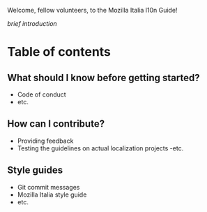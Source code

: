 Welcome, fellow volunteers, to the Mozilla Italia l10n Guide!

_brief introduction_

# Table of contents

## What should I know before getting started?
- Code of conduct
- etc.
## How can I contribute?
- Providing feedback
- Testing the guidelines on actual localization projects
-etc.
## Style guides
- Git commit messages
- Mozilla Italia style guide
- etc.
